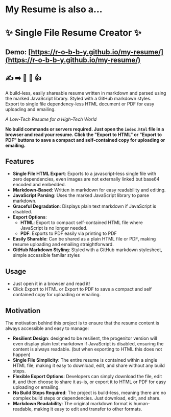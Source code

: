 # My Resume is also a...
# ✨ Single File Resume Creator ✨ 

## Demo: [https://r-o-b-b-y.github.io/my-resume/](https://r-o-b-b-y.github.io/my-resume/)

## ✍️ ➡️ 📄 👀 👍

A build-less, easily shareable resume written in markdown and parsed using the marked JavaScript library. Styled with a GitHub markdown styles. Export to single file dependency-less HTML document or PDF for easy uploading and emailing.

 _A Low-Tech Resume for a High-Tech World_

**No build commands or servers required. Just open the `index.html` file in a browser and read your resume. Click the "Export to HTML" or "Export to PDF" buttons to save a compact and self-contained copy for uploading or emailing.**

## Features

- **Single File HTML Export**: Exports to a javascript-less single file with zero dependencies, even images are not externally linked but base64 encoded and embedded.
- **Markdown-Based**: Written in markdown for easy readability and editing.
- **JavaScript Parsing**: Uses the marked JavaScript library to parse markdown.
- **Graceful Degradation**: Displays plain text markdown if JavaScript is disabled.
- **Export Options**:
  - **HTML**: Export to compact self-contained HTML file where JavaScript is no longer needed.
  - **PDF**: Exports to PDF easily via printing to PDF
- **Easily Sharable**: Can be shared as a plain HTML file or PDF, making resume uploading and emailing straightforward.
- **GitHub Markdown Styling**: Styled with a GitHub markdown stylesheet, simple accessible familar styles

## Usage

- Just open it in a browser and read it!
- Click Export to HTML or Export to PDF to save a compact and self contained copy for uploading or emailing.

## Motivation

The motivation behind this project is to ensure that the resume content is always accessible and easy to manage:

- **Resilient Design**: designed to be resilient, the progenitor version will even display plain text markdown if JavaScript is disabled, ensuring the content is always readable. (but when exporting to HTML this does not happen)
- **Single File Simplicity**: The entire resume is contained within a single HTML file, making it easy to download, edit, and share without any build steps.
- **Flexible Export Options**: Developers can simply download the file, edit it, and then choose to share it as-is, or export it to HTML or PDF for easy uploading or emailing.
- **No Build Steps Required**: The project is build-less, meaning there are no complex build steps or dependencies. Just download, edit, and share.
- **Markdown Readability**: The original markdown format is human-readable, making it easy to edit and transfer to other formats.
